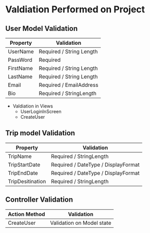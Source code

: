 # **Valdiation Performed on Project**

## **User Model Validation**				

Property | Validation
---------|-----------
UserName | Required / String Length 
PassWord | Required
FirstName | Required / String Length
LastName | Required / String Length
Email | Required / EmailAddress
Bio | Required / StringLength

- Valdiation in Views
	- UserLoginInScreen
	- CreateUser

## **Trip model Validation**

Property | Validation
---------|-----------
TripName | Required / StringLength
TripStartDate | Required / DateType / DisplayFormat
TripEndDate | Required / DateType / DisplayFormat
TripDesitination | Required / StringLength


## **Controller Validation**

Action Method | Validation
--------------|-----------
CreateUser | Validation on Model state

	

   
        